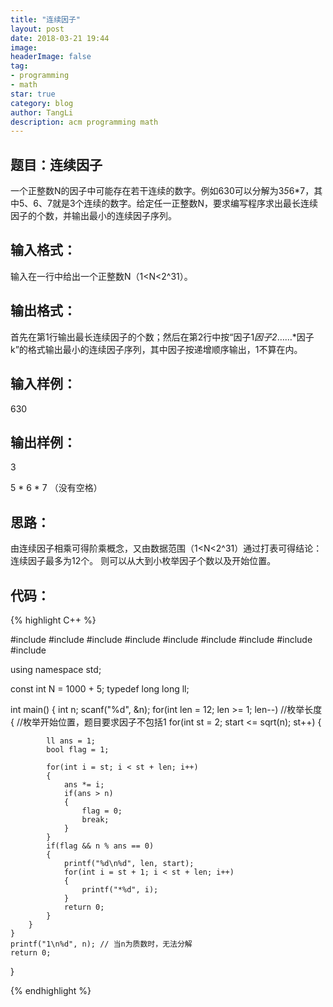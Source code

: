 ```yaml
---
title: "连续因子"
layout: post
date: 2018-03-21 19:44
image: 
headerImage: false
tag:
- programming
- math
star: true
category: blog
author: TangLi
description: acm programming math 
---
```


## 题目：连续因子

一个正整数N的因子中可能存在若干连续的数字。例如630可以分解为3*5*6*7，其中5、6、7就是3个连续的数字。给定任一正整数N，要求编写程序求出最长连续因子的个数，并输出最小的连续因子序列。

## 输入格式：

输入在一行中给出一个正整数N（1<N<2^31）。

## 输出格式：

首先在第1行输出最长连续因子的个数；然后在第2行中按“因子1*因子2*……*因子k”的格式输出最小的连续因子序列，其中因子按递增顺序输出，1不算在内。

## 输入样例：

630

## 输出样例：

3

5 * 6 * 7  （没有空格）

## 思路：

由连续因子相乘可得阶乘概念，又由数据范围（1<N<2^31）通过打表可得结论：连续因子最多为12个。
则可以从大到小枚举因子个数以及开始位置。

## 代码：

{% highlight C++ %}


#include <iostream>
#include <cstdio>
#include <algorithm>
#include <cmath>
#include <map>
#include <string>
#include <vector>
#include <stack>
#include <cstring>

using namespace std;

const int N = 1000 + 5;
typedef long long ll;

int main()
{
    int n;
    scanf("%d", &n);
    for(int len = 12; len >= 1; len--)  //枚举长度
    {
        //枚举开始位置，题目要求因子不包括1
        for(int st = 2; start <= sqrt(n); st++)
        {

            ll ans = 1;
            bool flag = 1;

            for(int i = st; i < st + len; i++)
            {
                ans *= i;
                if(ans > n)
                {
                    flag = 0;
                    break;
                }
            }
            if(flag && n % ans == 0)
            {
                printf("%d\n%d", len, start);
                for(int i = st + 1; i < st + len; i++)
                {
                    printf("*%d", i);
                }
                return 0;
            }
        }
    }
    printf("1\n%d", n); // 当n为质数时，无法分解
    return 0;
}

{% endhighlight %}









